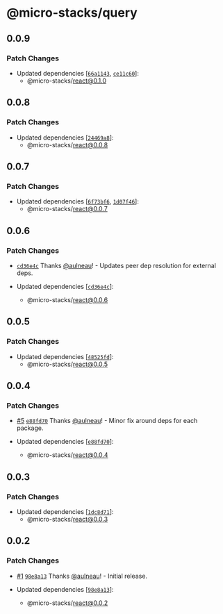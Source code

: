 # @micro-stacks/query

## 0.0.9

### Patch Changes

- Updated dependencies [[`66a1143`](https://github.com/fungible-systems/micro-stacks-react/commit/66a11435f29219b0048ed9734218ec2e54e9595f), [`ce11c60`](https://github.com/fungible-systems/micro-stacks-react/commit/ce11c60582b598436918ca28c66afb520c1db50b)]:
  - @micro-stacks/react@0.1.0

## 0.0.8

### Patch Changes

- Updated dependencies [[`24469a8`](https://github.com/fungible-systems/micro-stacks-react/commit/24469a8b7cb144ef60649fbcb31663728fd171c0)]:
  - @micro-stacks/react@0.0.8

## 0.0.7

### Patch Changes

- Updated dependencies [[`6f73bf6`](https://github.com/fungible-systems/micro-stacks-react/commit/6f73bf6db66cdf58ff772747e0c5fa488bbb85f9), [`1d07f46`](https://github.com/fungible-systems/micro-stacks-react/commit/1d07f46b918ee1511943d7657b5db0d5af8138cb)]:
  - @micro-stacks/react@0.0.7

## 0.0.6

### Patch Changes

- [`cd36e4c`](https://github.com/fungible-systems/micro-stacks-react/commit/cd36e4c6f6e24119006d37986ee7e56d7f0e9896) Thanks [@aulneau](https://github.com/aulneau)! - Updates peer dep resolution for external deps.

- Updated dependencies [[`cd36e4c`](https://github.com/fungible-systems/micro-stacks-react/commit/cd36e4c6f6e24119006d37986ee7e56d7f0e9896)]:
  - @micro-stacks/react@0.0.6

## 0.0.5

### Patch Changes

- Updated dependencies [[`48525fd`](https://github.com/fungible-systems/micro-stacks-react/commit/48525fd0edd7a43baf7df8524a9c1119a95ebd70)]:
  - @micro-stacks/react@0.0.5

## 0.0.4

### Patch Changes

- [#5](https://github.com/fungible-systems/micro-stacks-react/pull/5) [`e88fd70`](https://github.com/fungible-systems/micro-stacks-react/commit/e88fd7089c33334e323054dc26a6429216ee72a0) Thanks [@aulneau](https://github.com/aulneau)! - Minor fix around deps for each package.

- Updated dependencies [[`e88fd70`](https://github.com/fungible-systems/micro-stacks-react/commit/e88fd7089c33334e323054dc26a6429216ee72a0)]:
  - @micro-stacks/react@0.0.4

## 0.0.3

### Patch Changes

- Updated dependencies [[`1dc8d71`](https://github.com/fungible-systems/micro-stacks-react/commit/1dc8d71ac4e7c04403bc918ccf72a2851440fb2d)]:
  - @micro-stacks/react@0.0.3

## 0.0.2

### Patch Changes

- [#1](https://github.com/fungible-systems/micro-stacks-react/pull/1) [`98e8a13`](https://github.com/fungible-systems/micro-stacks-react/commit/98e8a1397854767471334d20462c05640ce9ae69) Thanks [@aulneau](https://github.com/aulneau)! - Initial release.

- Updated dependencies [[`98e8a13`](https://github.com/fungible-systems/micro-stacks-react/commit/98e8a1397854767471334d20462c05640ce9ae69)]:
  - @micro-stacks/react@0.0.2
